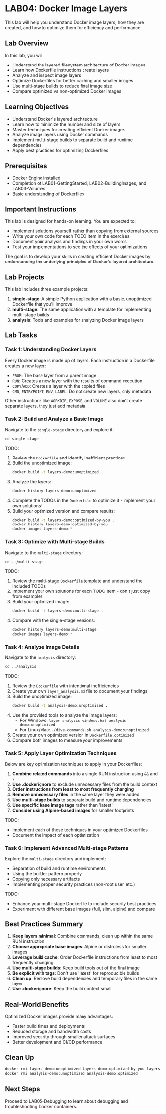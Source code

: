 # LAB04: Docker Image Layers

This lab will help you understand Docker image layers, how they are created, and how to optimize them for efficiency and performance.

## Lab Overview

In this lab, you will:
- Understand the layered filesystem architecture of Docker images
- Learn how Dockerfile instructions create layers
- Analyze and inspect image layers
- Optimize Dockerfiles for better caching and smaller images
- Use multi-stage builds to reduce final image size
- Compare optimized vs non-optimized Docker images

## Learning Objectives

- Understand Docker's layered architecture
- Learn how to minimize the number and size of layers
- Master techniques for creating efficient Docker images
- Analyze image layers using Docker commands
- Implement multi-stage builds to separate build and runtime dependencies
- Apply best practices for optimizing Dockerfiles

## Prerequisites

- Docker Engine installed
- Completion of LAB01-GettingStarted, LAB02-BuildingImages, and LAB03-Volumes
- Basic understanding of Dockerfiles

## Important Instructions

This lab is designed for hands-on learning. You are expected to:
- Implement solutions yourself rather than copying from external sources
- Write your own code for each TODO item in the exercises
- Document your analysis and findings in your own words
- Test your implementations to see the effects of your optimizations

The goal is to develop your skills in creating efficient Docker images by understanding the underlying principles of Docker's layered architecture.

## Lab Projects

This lab includes three example projects:

1. **single-stage**: A simple Python application with a basic, unoptimized Dockerfile that you'll improve
2. **multi-stage**: The same application with a template for implementing multi-stage builds
3. **analysis**: Tools and examples for analyzing Docker image layers

## Lab Tasks

### Task 1: Understanding Docker Layers

Every Docker image is made up of layers. Each instruction in a Dockerfile creates a new layer:

- `FROM`: The base layer from a parent image
- `RUN`: Creates a new layer with the results of command execution
- `COPY`/`ADD`: Creates a layer with the copied files
- `CMD`, `ENTRYPOINT`, `ENV`, `LABEL`: Do not create new layers, only metadata

Other instructions like `WORKDIR`, `EXPOSE`, and `VOLUME` also don't create separate layers, they just add metadata.

### Task 2: Build and Analyze a Basic Image

Navigate to the `single-stage` directory and explore it:

```bash
cd single-stage
```

TODO:
1. Review the `Dockerfile` and identify inefficient practices
2. Build the unoptimized image:
   ```bash
   docker build -t layers-demo:unoptimized .
   ```
3. Analyze the layers:
   ```bash
   docker history layers-demo:unoptimized
   ```
4. Complete the TODOs in the `Dockerfile` to optimize it - implement your own solutions!
5. Build your optimized version and compare results:
   ```bash
   docker build -t layers-demo:optimized-by-you .
   docker history layers-demo:optimized-by-you
   docker images layers-demo:*
   ```

### Task 3: Optimize with Multi-stage Builds

Navigate to the `multi-stage` directory:

```bash
cd ../multi-stage
```

TODO:
1. Review the multi-stage `Dockerfile` template and understand the included TODOs
2. Implement your own solutions for each TODO item - don't just copy from examples
3. Build your optimized image:
   ```bash
   docker build -t layers-demo:multi-stage .
   ```
4. Compare with the single-stage versions:
   ```bash
   docker history layers-demo:multi-stage
   docker images layers-demo:*
   ```

### Task 4: Analyze Image Details

Navigate to the `analysis` directory:

```bash
cd ../analysis
```

TODO:
1. Review the `Dockerfile` with intentional inefficiencies
2. Create your own `layer_analysis.md` file to document your findings
3. Build the unoptimized image:
   ```bash
   docker build -t analysis-demo:unoptimized .
   ```
4. Use the provided tools to analyze the image layers:
   - For Windows: `layer-analysis-windows.bat analysis-demo:unoptimized`
   - For Linux/Mac: `./dive-commands.sh analysis-demo:unoptimized`
5. Create your own optimized version in `Dockerfile.optimized`
6. Compare both images to measure your improvements

### Task 5: Apply Layer Optimization Techniques

Below are key optimization techniques to apply in your Dockerfiles:

1. **Combine related commands** into a single RUN instruction using `&&` and `\`
2. **Use .dockerignore** to exclude unnecessary files from the build context
3. **Order instructions from least to most frequently changing**
4. **Remove unnecessary files** in the same layer they were added
5. **Use multi-stage builds** to separate build and runtime dependencies
6. **Use specific base image tags** rather than 'latest'
7. **Consider using Alpine-based images** for smaller footprints

TODO:
- Implement each of these techniques in your optimized Dockerfiles
- Document the impact of each optimization

### Task 6: Implement Advanced Multi-stage Patterns

Explore the `multi-stage` directory and implement:
- Separation of build and runtime environments
- Using the builder pattern properly
- Copying only necessary artifacts
- Implementing proper security practices (non-root user, etc.)

TODO:
- Enhance your multi-stage Dockerfile to include security best practices
- Experiment with different base images (full, slim, alpine) and compare

## Best Practices Summary

1. **Keep layers minimal**: Combine commands, clean up within the same RUN instruction
2. **Choose appropriate base images**: Alpine or distroless for smaller images
3. **Leverage build cache**: Order Dockerfile instructions from least to most frequently changing
4. **Use multi-stage builds**: Keep build tools out of the final image
5. **Be explicit with tags**: Don't use 'latest' for reproducible builds
6. **Clean up**: Remove build dependencies and temporary files in the same layer
7. **Use .dockerignore**: Keep the build context small

## Real-World Benefits

Optimized Docker images provide many advantages:
- Faster build times and deployments
- Reduced storage and bandwidth costs
- Improved security through smaller attack surfaces
- Better development and CI/CD performance

## Clean Up

```bash
docker rmi layers-demo:unoptimized layers-demo:optimized-by-you layers-demo:multi-stage
docker rmi analysis-demo:unoptimized analysis-demo:optimized
```

## Next Steps

Proceed to LAB05-Debugging to learn about debugging and troubleshooting Docker containers. 